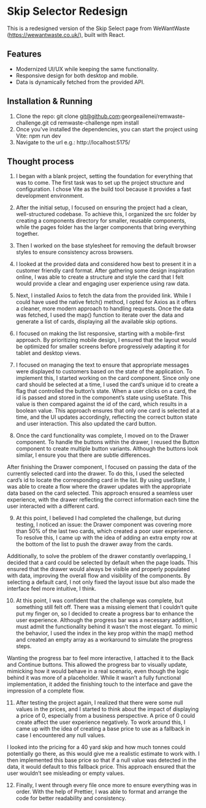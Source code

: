 # Skip Selector Redesign

This is a redesigned version of the Skip Select page from WeWantWaste (https://wewantwaste.co.uk/), built with React.

## Features

- Modernized UI/UX while keeping the same functionality.
- Responsive design for both desktop and mobile.
- Data is dynamically fetched from the provided API.

## Installation & Running

1. Clone the repo:
   git clone git@github.com:georgeailenei/remwaste-challenge.git
   cd remwaste-challenge
   npm install
2. Once you've installed the dependencies, you can start the project using Vite: npm run dev
3. Navigate to the url e.g.: http://localhost:5175/

## Thought process

1. I began with a blank project, setting the foundation for everything that was to come. The first task was to set up the project structure and configuration. I chose Vite as the build tool because it provides a fast development environment.

2. After the initial setup, I focused on ensuring the project had a clean, well-structured codebase. To achieve this, I organized the src folder by creating a components directory for smaller, reusable components, while the pages folder has the larger components that bring everything together.

3. Then I worked on the base stylesheet for removing the default browser styles to ensure consistency across browsers.

4. I looked at the provided data and considered how best to present it in a customer friendly card format. After gathering some design inspiration online, I was able to create a structure and style the card that I felt would provide a clear and engaging user experience using raw data.

5. Next, I installed Axios to fetch the data from the provided link. While I could have used the native fetch() method, I opted for Axios as it offers a cleaner, more modern approach to handling requests. Once the data was fetched, I used the map() function to iterate over the data and generate a list of cards, displaying all the available skip options.

6. I focused on making the list responsive, starting with a mobile-first approach. By prioritizing mobile design, I ensured that the layout would be optimized for smaller screens before progressively adapting it for tablet and desktop views.

7. I focused on managing the text to ensure that appropriate messages were displayed to customers based on the state of the application. To implement this, I started working on the card component. Since only one card should be selected at a time, I used the card’s unique id to create a flag that controlled the button’s state. When a user clicks on a card, the id is passed and stored in the component’s state using useState. This value is then compared against the id of the card, which results in a boolean value. This approach ensures that only one card is selected at a time, and the UI updates accordingly, reflecting the correct button state and user interaction. This also updated the card button.

8. Once the card functionality was complete, I moved on to the Drawer component. To handle the buttons within the drawer, I reused the Button component to create multiple button variants. Although the buttons look similar, I ensure you that there are subtle differences.

After finishing the Drawer component, I focused on passing the data of the currently selected card into the drawer. To do this, I used the selected card’s id to locate the corresponding card in the list. By using useState, I was able to create a flow where the drawer updates with the appropriate data based on the card selected. This approach ensured a seamless user experience, with the drawer reflecting the correct information each time the user interacted with a different card.

9. At this point, I believed I had completed the challenge, but during testing, I noticed an issue: the Drawer component was covering more than 50% of the last two cards, which created a poor user experience. To resolve this, I came up with the idea of adding an extra empty row at the bottom of the list to push the drawer away from the cards.

Additionally, to solve the problem of the drawer constantly overlapping, I decided that a card could be selected by default when the page loads. This ensured that the drawer would always be visible and properly populated with data, improving the overall flow and visibility of the components. By selecting a default card, I not only fixed the layout issue but also made the interface feel more intuitive, I think.

10. At this point, I was confident that the challenge was complete, but something still felt off. There was a missing element that I couldn’t quite put my finger on, so I decided to create a progress bar to enhance the user experience. Although the progress bar was a necessary addition, I must admit the functionality behind it wasn’t the most elegant. To mimic the behavior, I used the index in the key prop within the map() method and created an empty array as a workaround to simulate the progress steps.

Wanting the progress bar to feel more interactive, I attached it to the Back and Continue buttons. This allowed the progress bar to visually update, mimicking how it would behave in a real scenario, even though the logic behind it was more of a placeholder. While it wasn’t a fully functional implementation, it added the finishing touch to the interface and gave the impression of a complete flow.

11. After testing the project again, I realized that there were some null values in the prices, and I started to think about the impact of displaying a price of 0, especially from a business perspective. A price of 0 could create affect the user experience negatively. To work around this, I came up with the idea of creating a base price to use as a fallback in case I encountered any null values.

I looked into the pricing for a 40 yard skip and how much tonnes could potentially go there, as this would give me a realistic estimate to work with. I then implemented this base price so that if a null value was detected in the data, it would default to this fallback price. This approach ensured that the user wouldn’t see misleading or empty values.

12. Finally, I went through every file once more to ensure everything was in order. With the help of Prettier, I was able to format and arrange the code for better readability and consistency.
